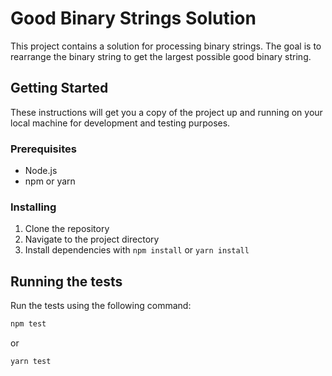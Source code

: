 # Good Binary Strings Solution

This project contains a solution for processing binary strings. The goal is to rearrange the binary string to get the largest possible good binary string.

## Getting Started

These instructions will get you a copy of the project up and running on your local machine for development and testing purposes.

### Prerequisites

- Node.js
- npm or yarn

### Installing

1. Clone the repository
2. Navigate to the project directory
3. Install dependencies with `npm install` or `yarn install`

## Running the tests

Run the tests using the following command:

```bash
npm test
```
or
```bash
yarn test
```